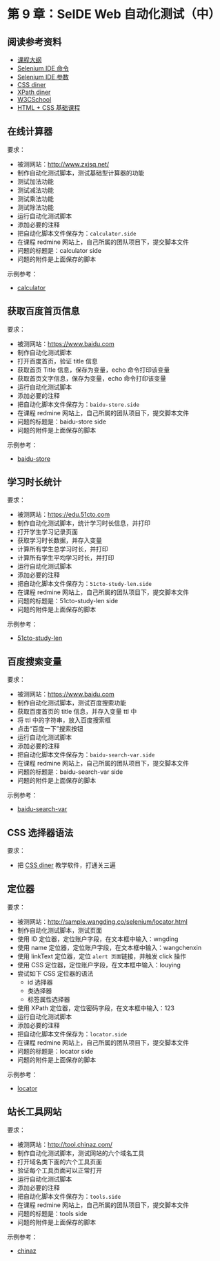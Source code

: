 # 第 9 章：SeIDE Web 自动化测试（中）

## 阅读参考资料

- [课程大纲](http://naotu.baidu.com/file/2808e24ce835c34ccce45489b75ce486?token=787ca33c65defb65)
- [Selenium IDE 命令](http://selenium.wangding.co/commands.html)
- [Selenium IDE 参数](http://selenium.wangding.co/arguments.html)
- [CSS diner](http://flukeout.github.io/)
- [XPath diner](http://www.topswagcode.com/xpath/)
- [W3CSchool](http://www.w3school.com.cn/)
- [HTML + CSS 基础课程](http://www.imooc.com/learn/9)

## 在线计算器

要求：
- 被测网站：http://www.zxjsq.net/
- 制作自动化测试脚本，测试基础型计算器的功能
- 测试加法功能
- 测试减法功能
- 测试乘法功能
- 测试除法功能
- 运行自动化测试脚本
- 添加必要的注释
- 把自动化脚本文件保存为：`calculator.side`
- 在课程 redmine 网站上，自己所属的团队项目下，提交脚本文件
- 问题的标题是：calculator side
- 问题的附件是上面保存的脚本

示例参考：
- [calculator](https://bitbucket.org/wngding/selenium-ide-demo/src/master/test/calculator.side)

## 获取百度首页信息

要求：
- 被测网站：https://www.baidu.com
- 制作自动化测试脚本
- 打开百度首页，验证 title 信息
- 获取首页 Title 信息，保存为变量，echo 命令打印该变量
- 获取首页文字信息，保存为变量，echo 命令打印该变量
- 运行自动化测试脚本
- 添加必要的注释
- 把自动化脚本文件保存为：`baidu-store.side`
- 在课程 redmine 网站上，自己所属的团队项目下，提交脚本文件
- 问题的标题是：baidu-store side
- 问题的附件是上面保存的脚本

示例参考：
- [baidu-store](https://bitbucket.org/wngding/selenium-ide-demo/src/master/test/baidu-store.side)

## 学习时长统计

要求：
- 被测网站：https://edu.51cto.com
- 制作自动化测试脚本，统计学习时长信息，并打印
- 打开学生学习记录页面
- 获取学习时长数据，并存入变量
- 计算所有学生总学习时长，并打印
- 计算所有学生平均学习时长，并打印
- 运行自动化测试脚本
- 添加必要的注释
- 把自动化脚本文件保存为：`51cto-study-len.side`
- 在课程 redmine 网站上，自己所属的团队项目下，提交脚本文件
- 问题的标题是：51cto-study-len side
- 问题的附件是上面保存的脚本

示例参考：
- [51cto-study-len](https://bitbucket.org/wngding/selenium-ide-demo/src/master/test/51cto-study-len.side)

## 百度搜索变量

要求：
- 被测网站：https://www.baidu.com
- 制作自动化测试脚本，测试百度搜索功能
- 获取百度首页的 title 信息，并存入变量 ttl 中
- 将 ttl 中的字符串，放入百度搜索框
- 点击“百度一下”搜索按钮
- 运行自动化测试脚本
- 添加必要的注释
- 把自动化脚本文件保存为：`baidu-search-var.side`
- 在课程 redmine 网站上，自己所属的团队项目下，提交脚本文件
- 问题的标题是：baidu-search-var side
- 问题的附件是上面保存的脚本

示例参考：
- [baidu-search-var](https://bitbucket.org/wngding/selenium-ide-demo/src/master/test/baidu-search-var.side)

## CSS 选择器语法

要求：
- 把 [CSS diner](http://flukeout.github.io/) 教学软件，打通关三遍

## 定位器

要求：
- 被测网站：http://sample.wangding.co/selenium/locator.html
- 制作自动化测试脚本，测试页面
- 使用 ID 定位器，定位账户字段，在文本框中输入：wngding
- 使用 name 定位器，定位账户字段，在文本框中输入：wangchenxin
- 使用 linkText 定位器，定位 `alert 页面`链接，并触发 click 操作
- 使用 CSS 定位器，定位账户字段，在文本框中输入：louying
- 尝试如下 CSS 定位器的语法
  - id 选择器
  - 类选择器
  - 标签属性选择器
- 使用 XPath 定位器，定位密码字段，在文本框中输入：123
- 运行自动化测试脚本
- 添加必要的注释
- 把自动化脚本文件保存为：`locator.side`
- 在课程 redmine 网站上，自己所属的团队项目下，提交脚本文件
- 问题的标题是：locator side
- 问题的附件是上面保存的脚本

示例参考：
- [locator](https://bitbucket.org/wngding/selenium-ide-demo/src/master/test/locator.side)

## 站长工具网站

要求：
- 被测网站：http://tool.chinaz.com/
- 制作自动化测试脚本，测试网站的六个域名工具
- 打开域名类下面的六个工具页面
- 验证每个工具页面可以正常打开
- 运行自动化测试脚本
- 添加必要的注释
- 把自动化脚本文件保存为：`tools.side`
- 在课程 redmine 网站上，自己所属的团队项目下，提交脚本文件
- 问题的标题是：tools side
- 问题的附件是上面保存的脚本

示例参考：
- [chinaz](https://bitbucket.org/wngding/selenium-ide-demo/src/master/test/tools.side)
